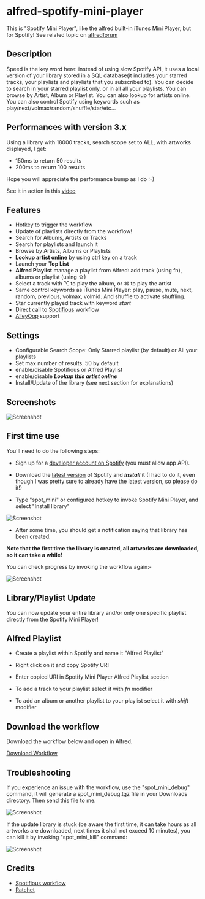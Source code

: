 # alfred-spotify-mini-player


This is "Spotify Mini Player", like the alfred built-in iTunes Mini Player, but for Spotify!
See related topic on [alfredforum](http://www.alfredforum.com/topic/1892-spotify-mini-player-version-28)

## Description

Speed is the key word here: instead of using slow Spotify API, it uses a local version of your library stored in a SQL database(it includes your starred tracks, your playlists and playlists that you subscribed to). You can decide to search in your starred playlist only, or in all all your playlists. You can browse by Artist, Album or Playlist. You can also lookup for artists online. You can also control Spotify using keywords such as play/next/volmax/random/shuffle/star/etc...

## Performances with version 3.x

Using a library with 18000 tracks, search scope set to ALL, with artworks displayed, I get:

* 150ms to return 50 results
* 200ms to return 100 results

Hope you will appreciate the performance bump as I do :-)

See it in action in this [video](https://vimeo.com/70175318) 

## Features

* Hotkey to trigger the workflow
* Update of playlists directly from the workflow!
* Search for Albums, Artists or Tracks
* Search for playlists and launch it
* Browse by Artists, Albums or Playlists
* **Lookup artist online** by using ctrl key on a track
* Launch your **Top List**
* **Alfred Playlist** manage a playlist from Alfred: add track (using fn), albums or playlist (using ⇧)
* Select a track with ⌥ to play the album, or ⌘ to play the artist
* Same control keywords as iTunes Mini Player: play, pause, mute, next, random, previous, volmax, volmid. And shuffle to activate shuffling.
* Star currently played track with keyword *start*
* Direct call to [Spotifious](http://www.alfredforum.com/topic/1644-spotifious-a-natural-spotify-controller-for-alfred) workflow
* [AlleyOop](http://www.alfredforum.com/topic/1582-alleyoop-update-alfred-workflows/) support

## Settings

* Configurable Search Scope: Only Starred playlist (by default) or All your playlists
* Set max number of results. 50 by default
* enable/disable Spotifious or Alfred Playlist
* enable/disable ***Lookup this artist online***
* Install/Update of the library (see next section for explanations)

## Screenshots

![Screenshot](http://d.pr/i/7xFz+.png)


## First time use

You'll need to do the following steps:

* Sign up for a [developer account on Spotify](https://developer.spotify.com/technologies/apps/#developer-account) (you must allow app API).
* Download the [latest version](https://www.spotify.com/fr/download/mac/) of Spotify and ***install*** it (I had to do it, even though I was pretty sure to already have the latest version, so please do it!)

* Type "spot_mini" or configured hotkey to invoke Spotify Mini Player, and select "Install library" 

![Screenshot](http://d.pr/i/4hcP+.png)

* After some time, you should get a notification saying that library has been created.

**Note that the first time the library is created, all artworks are downloaded, so it can take a while!**

You can check progress by invoking the workflow again:-

![Screenshot](http://d.pr/i/8yDg+.png)


## Library/Playlist Update

You can now update your entire library and/or only one specific playlist directly from the Spotify Mini Player!

## Alfred Playlist

* Create a playlist within Spotify and name it "Alfred Playlist"

* Right click on it and copy Spotify URI

* Enter copied URI in Spotify Mini Player Alfred Playlist section

* To add a track to your playlist select it with *fn* modifier

* To add an album or another playlist to your playlist select it with *shift* modifier

## Download the workflow

Download the workflow below and open in Alfred.

[Download Workflow](https://raw.github.com/vdesabou/alfred-spotify-mini-player/master/SpotifyMiniPlayer.alfredworkflow)

## Troubleshooting

If you experience an issue with the workflow, use the "spot_mini_debug" command, it will generate a spot_mini_debug.tgz file in your Downloads directory. Then send this file to me.

![Screenshot](http://d.pr/i/4zSE+.png)

If the update library is stuck (be aware the first time, it can take hours as all artworks are downloaded, next times it shall not exceed 10 minutes), you can kill it by invoking "spot_mini_kill" command:

![Screenshot](http://d.pr/i/q8Rs+.png)


## Credits

* [Spotifious workflow](https://github.com/citelao/Spotify-for-Alfred)
* [Ratchet](http://socketo.me)


